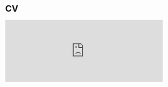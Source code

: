 # CV

<iframe src="https://docs.google.com/document/d/e/2PACX-1vRLXWBk38ufZ4EQbpYVBaTLB6TYebFcefsX33VTYO9KC5XoLKCp8sMWIX-vL5OcQQ/pub?embedded=true" onload='javascript:(function(o){o.style.height=o.contentWindow.document.body.scrollHeight+"px";}(this));' style="height:200px;width:100%;border:none;overflow:hidden;"></iframe>
